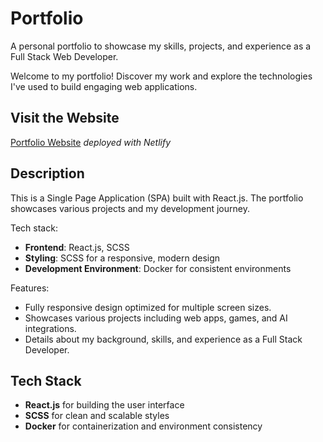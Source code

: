 # Portfolio

A personal portfolio to showcase my skills, projects, and experience as a Full Stack Web Developer.

Welcome to my portfolio! Discover my work and explore the technologies I've used to build engaging web applications.

## Visit the Website
[Portfolio Website](https://dalin-portfolio.netlify.app/) *deployed with Netlify*

## Description
This is a Single Page Application (SPA) built with React.js. The portfolio showcases various projects and my development journey.

Tech stack:
- **Frontend**: React.js, SCSS
- **Styling**: SCSS for a responsive, modern design
- **Development Environment**: Docker for consistent environments

Features:
- Fully responsive design optimized for multiple screen sizes.
- Showcases various projects including web apps, games, and AI integrations.
- Details about my background, skills, and experience as a Full Stack Developer.
  
## Tech Stack
- **React.js** for building the user interface
- **SCSS** for clean and scalable styles
- **Docker** for containerization and environment consistency

